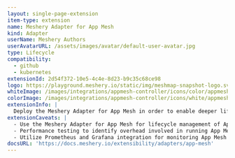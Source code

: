 ```yaml
---
layout: single-page-extension
item-type: extension
name: Meshery Adapter for App Mesh
kind: Adapter
userName: Meshery Authors
userAvatarURL: /assets/images/avatar/default-user-avatar.jpg
type: Lifecycle
compatibility: 
  - github
  - kubernetes
extensionId: 2d54f372-10e5-4c4e-8d23-b9c35c68ce98
logo: https://playground.meshery.io/static/img/meshmap-snapshot-logo.svg
whiteImage: /images/integrations/appmesh-controller/icons/color/appmesh-controller-color.svg
colorImage: /images/integrations/appmesh-controller/icons/white/appmesh-controller-white.svg
extensionInfo: |
  Deploy the Meshery Adapter for App Mesh in order to enable deeper lifecycle management of App Mesh.
extensionCaveats: |
  - Use the Meshery Adapter for App Mesh for lifecycle management of App Mesh and sample applications.
  - Performance testing to identify overhead involved in running App Mesh and various configurations.
  - Utilize Prometheus and Grafana integration for monitoring App Mesh's performance.
docsURL: 'https://docs.meshery.io/extensibility/adapters/app-mesh'
---
```

